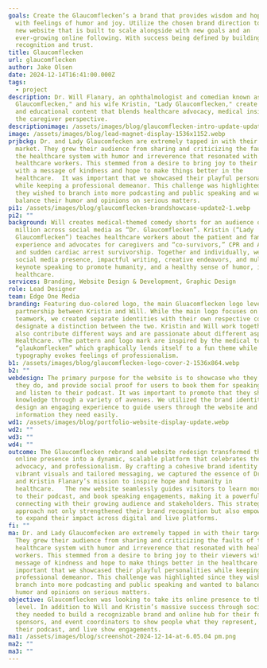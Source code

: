 ```yaml
---
goals: Create the Glaucomflecken’s a brand that provides wisdom and hope infused
  with feelings of humor and joy. Utilize the chosen brand direction to design a
  new website that is built to scale alongside with new goals and an
  ever-growing online following. With success being defined by building brand
  recognition and trust.
title: Glaucomflecken
url: glaucomflecken
author: Jake Olsen
date: 2024-12-14T16:41:00.000Z
tags:
  - project
description: Dr. Will Flanary, an ophthalmologist and comedian known as "Dr.
  Glaucomflecken," and his wife Kristin, "Lady Glaucomflecken," create humorous
  and educational content that blends healthcare advocacy, medical insights, and
  the caregiver perspective.
descriptionimage: /assets/images/blog/glaucomflecken-intro-update-update.png
image: /assets/images/blog/lead-magnet-display-1536x1152.webp
prjbckg: Dr. and Lady Glaucomfecken are extremely tapped in with their target
  market. They grew their audience from sharing and criticizing the faults of
  the healthcare system with humor and irreverence that resonated with
  healthcare workers. This stemmed from a desire to bring joy to their viewers
  with a message of kindness and hope to make things better in the
  healthcare.  It was important that we showcased their playful personalities
  while keeping a professional demeanor. This challenge was highlighted since
  they wished to branch into more podcasting and public speaking and wanted to
  balance their humor and opinions on serious matters.
pi1: /assets/images/blog/glaucomflecken-brandshowcase-update2-1.webp
pi2: ""
background: Will creates medical-themed comedy shorts for an audience of over 3
  million across social media as “Dr. Glaucomflecken”. Kristin (“Lady
  Glaucomflecken”) teaches healthcare workers about the patient and family
  experience and advocates for caregivers and “co-survivors,” CPR and AED use,
  and sudden cardiac arrest survivorship. Together and individually, we use our
  social media presence, impactful writing, creative endeavors, and multimedia
  keynote speaking to promote humanity, and a healthy sense of humor, in
  healthcare.
services: Branding, Website Design & Development, Graphic Design
role: Lead Designer
team: Edge One Media
branding: Featuring duo-colored logo, the main Gluacomflecken logo leverages the
  partnership between Kristin and Will. While the main logo focuses on their
  teamwork, we created separate identities with their own respective colors to
  designate a distinction between the two. Kristin and Will work together but
  also contribute different ways and are passionate about different aspects of
  Healthcare. vThe pattern and logo mark are inspired by the medical term
  “glaukomflecken” which graphically lends itself to a fun theme while the
  typography evokes feelings of professionalism.
b1: /assets/images/blog/glaucomflecken-logo-cover-2-1536x864.webp
b2: ""
webdesign: The primary purpose for the website is to showcase who they are, what
  they do, and provide social proof for users to book them for speaking events
  and listen to their podcast. It was important to promote that they share their
  knowledge through a variety of avenues. We utilized the brand identity to
  design an engaging experience to guide users through the website and find the
  information they need easily.
wd1: /assets/images/blog/portfolio-website-display-update.webp
wd2: ""
wd3: ""
wd4: ""
outcome: The Glaucomflecken rebrand and website redesign transformed their
  online presence into a dynamic, scalable platform that celebrates their humor,
  advocacy, and professionalism. By crafting a cohesive brand identity with
  vibrant visuals and tailored messaging, we captured the essence of Dr. Will
  and Kristin Flanary’s mission to inspire hope and humanity in
  healthcare.   The new website seamlessly guides visitors to learn more, listen
  to their podcast, and book speaking engagements, making it a powerful tool for
  connecting with their growing audience and stakeholders. This strategic
  approach not only strengthened their brand recognition but also empowered them
  to expand their impact across digital and live platforms.
fi: ""
ma: Dr. and Lady Glaucomfecken are extremely tapped in with their target market.
  They grew their audience from sharing and criticizing the faults of the
  healthcare system with humor and irreverence that resonated with healthcare
  workers. This stemmed from a desire to bring joy to their viewers with a
  message of kindness and hope to make things better in the healthcare.  It was
  important that we showcased their playful personalities while keeping a
  professional demeanor. This challenge was highlighted since they wished to
  branch into more podcasting and public speaking and wanted to balance their
  humor and opinions on serious matters.
objective: Glaucomflecken was looking to take its online presence to the next
  level. In addition to Will and Kristin’s massive success through social media,
  they needed to build a recognizable brand and online hub for their followers,
  sponsors, and event coordinators to show people what they represent, promote
  their podcast, and live show engagements.
ma1: /assets/images/blog/screenshot-2024-12-14-at-6.05.04 pm.png
ma2: ""
ma3: ""
---
```

